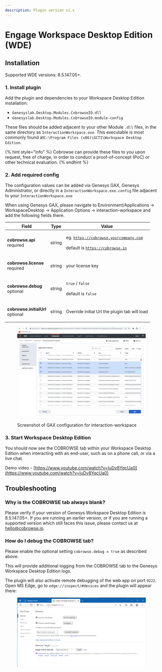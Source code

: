 ```yaml
---
description: Plugin version v1.x
---
```


# Engage Workspace Desktop Edition (WDE)

## Installation

Supported WDE versions: 8.5.147.05+.

### 1. Install plugin

Add the plugin and dependencies to your Workspace Desktop Edition installation:

* `Genesyslab.Desktop.Modules.CobrowseIO.dll`
* `Genesyslab.Desktop.Modules.CobrowseIO.module-config`

These files should be added adjacent to your other Module `.dll` files, in the same directory as `InteractionWorkspace.exe`. This executable is most commonly found at`C:\Program Files (x86)\GCTI\Workspace Desktop Edition`.

{% hint style="info" %}
Cobrowse can provide these files to you upon request, free of charge, in order to conduct a proof-of-concept (PoC) or other technical evaluation.
{% endhint %}

### 2. Add required config

The configuration values can be added via Genesys GAX, Genesys Administrator, or directly in a `InteractionWorkspace.exe.config` file adjacent to your `InteractionWorkspace.exe`

When using Genesys GAX, please navigate to Environment/Applications -> WorkspaceDesktop -> Application Options -> interaction-workspace and add the following fields there.&#x20;

| Field                                                                    | Type   | Value                                                                                                       |
| ------------------------------------------------------------------------ | ------ | ----------------------------------------------------------------------------------------------------------- |
| <p><strong>cobrowse.api</strong><br><strong></strong>required</p>        | string | <p>eg. <code>https://cobrowse.yourcompany.com</code><br><br>default is <code>https://cobrowse.io</code></p> |
| <p><strong>cobrowse.license</strong><br><strong></strong>required</p>    | string | your license key                                                                                            |
| <p><strong>cobrowse.debug</strong><br><strong></strong>optional</p>      | string | <p><code>true</code> / <code>false</code><br><br>default is <code>false</code></p>                          |
| <p><strong>cobrowse.initialUrl</strong><br><strong></strong>optional</p> | string | Override initial Url the plugin tab will load                                                               |

<figure><img src="../../../.gitbook/assets/genesys_wde_gax_settings.png" alt=""><figcaption><p>Screenshot of GAX configuration for interaction-workspace</p></figcaption></figure>

### 3. Start Workspace Desktop Edition

You should now see the COBROWSE tab within your Workspace Desktop Edition when interacting with an end-user, such as on a phone call, or via a live chat.&#x20;

Demo video - [https://www.youtube.com/watch?v=IuDv8YqcUa0](https://www.youtube.com/watch?v=IuDv8YqcUa0)

## Troubleshooting

### Why is the COBROWSE tab always blank?

Please verify if your version of Genesys Workspace Desktop Edition is 8.5.147.05+. If you are running an earlier version, or if you are running a supported version which still faces this issue, please contact us at [hello@cobrowse.io](mailto:hello@cobrowse.io).

### How do I debug the COBROWSE tab?

Please enable the optional setting `cobrowse.debug = true` as described above.&#x20;

This will provide additional logging from the COBROWSE tab to the Genesys Workspace Desktop Edition logs.&#x20;

The plugin will also activate remote debugging of the web app on port `9222`. Open MS Edge, go to `edge://inspect/#devices` and the plugin will appear there:

<figure><img src="../../../.gitbook/assets/edge_debugging.png" alt=""><figcaption></figcaption></figure>
